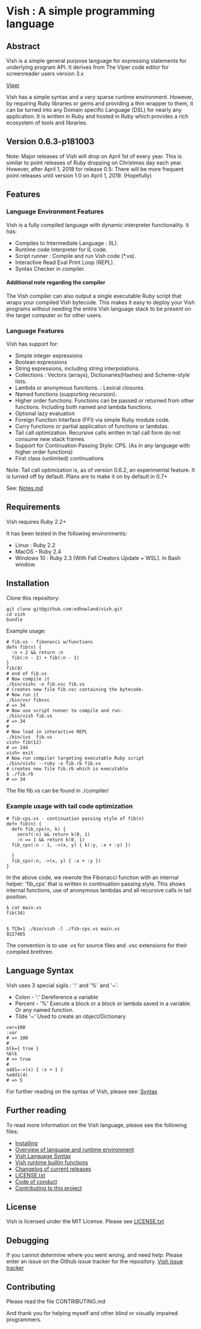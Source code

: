 # Vish : A simple programming language

## Abstract

Vish is a simple general purpose language for expressing  statements for underlying
program API. It derives from  The Viper code editor for screenreader users version 3.x

[Viper](https://github.com/edhowland/viper)


Vish has a simple syntax and a very sparse runtime environment.
However, by requiring Ruby libraries or gems and providing a thin wrapper
to them, it can be turned into any Domain specific Language (DSL) for nearly any
application. It is written in Ruby and hosted in Ruby which provides a rich
ecosystem of tools and libraries.


## Version 0.6.3-p181003

Note: Major releases of Vish will drop on April 1st of every year. This is
similar to point releases of Ruby dropping on Christmas day each year.
However, after April 1, 2018 for release 0.5: There will be more frequent
point releases until version 1.0 on April 1, 2019. (Hopefully)

## Features

### Language Environment Features

Vish is a fully compiled language with dynamic interpreter functionality.
It has:

- Compiles to Intermediate Language : (IL).
- Runtime code interpreter for IL code.
- Script runner : Compile and run Vish code (*.vs).
- Interactive Read Eval Print Loop (REPL).
- Syntax Checker in compiler.

#### Additional note regarding the compiler

The Vish compiler can also output a single executable Ruby script that wraps your
compiled Vish bytecode. This makes it easy to deploy your Vish programs
without needing the entire Vish language stack to be present on the target
computer or for other users.

### Language Features

Vish has support for:

- Simple integer expressions
- Boolean expressions
- String expressions, including string interpolations.
- Collections : Vectors (arrays), Dictionaries(Hashes) and Scheme-style lists.
- Lambda or anonymous functions. : Lexical closures.
- Named functions (supporting recursion).
- Higher order functions. Functions can be passed or returned from other functions. Including both named and lambda functions.
- Optional lazy evaluation
- Foreign Function Interface (FFI) via simple Ruby module code.
- Curry functions or partial application of functions or lambdas.
- Tail call optimization. Recursive calls written in tail call form do not consume new stack frames.
- Support for Continuation Passing Style: CPS. (As in any language with higher order functions)
- First class (unlimited) continuations

Note: Tail call optimization is, as of version 0.6.2, an experimental feature.
It is turned off by default. Plans are to make it on by default in 0.7+

See: [Notes.md](Notes.md)

## Requirements

Vish requires Ruby 2.2+


It has been tested in the following environments:

- Linux : Ruby 2.2
- MacOS - Ruby 2.4
- Windows 10 : Ruby 2.3 (With Fall Creators Update + WSL). In Bash window.

## Installation

Clone this repository:

```
git clone git@github.com:edhowland/vish.git
cd vish
bundle
```

Example usage:

```
# fib.vs - fibonacci w/functions
defn fib(n) { 
  :n < 2 && return :n
  fib(:n - 2) + fib(:n - 1)
}
fib(9)
# end of fib.vs
# Now compile it
./bin/vishc -o fib.vsc fib.vs
# Creates new file fib.vsc containing the bytecode.
# Now run it
./bin/vsr fibvsc
# => 34
# Now use script runner to compile and run:
./bin/vish fib.vs
# => 34
#
# Now load in interactive REPL
./bin/ivs  fib.vs
vish> fib(12)
# => 144
vish> exit
# Now run compiler targeting executable Ruby script
./bin/vishc --ruby -o fib.rb fib.vs
# creates new file fib.rb which is executable
$ ./fib.rb
# => 34
```


The file fib.vs can be found in ./compiler/

### Example usage with tail code optimization

```
# fib-cps.vs - continuation passing style of fib(n)
defn fib(n) {
  defn fib_cps(n, k) {
    zero?(:n) && return k(0, 1)
    :n == 1 && return k(0, 1)
  fib_cps(:n - 1, ->(x, y) { k(:y, :x + :y) })

  }
  fib_cps(:n, ->(x, y) { :x + :y })
}
```

In the above code, we rewrote the Fibonacci function with an internal helper:
'fib_cps' that is written in continuation passing style. This shows internal
functions, use of anonymous lambdas and all recursive calls in tail position.

```
$ cat main.vs
fib(34)


$ TCO=1 ./bin/vish -l ./fib-cps.vs main.vs 
9227465
```


The convention is to use .vs for source files and .vsc extensions for their
compiled brethren.

## Language Syntax

Vish uses 3 special sigils : ':' and '%' and '~'.

- Colon - ':'  Dereference a variable
- Percent - '%' Execute a block or a block or lambda saved in a variable. Or any named function.
- Tilde '~' Used to create an object/Dictionary

```
var=100
:var
# => 100
#
blk={ true }
%blk
# => true
#
add1=->(x) { :x + 1 }
%add1(4)
# => 5
```

For further reading on the syntax of Vish, please see:
[Syntax](Syntax.md)

## Further reading

To read more information on the Vish language, please see the following files:

- [Installing](INSTALL.md)
- [Overview of language and runtime environment](Overview.md)
- [Vish Language Syntax](Syntax.md)
- [Vish runtime builtin functions](Builtins.md)
- [Changelog of current releases](CHANGELOG.md)
- [LICENSE.txt](LICENSE.txt)
- [Code of conduct](CODE_OF_CONDUCT.md)
- [Contributing to this project](CONTRIBUTING.md)

## License

Vish is licensed under the MIT License. Please see [LICENSE.txt](LICENSE.txt)

## Debugging

If you cannot determine where you went wrong, and need help: Please
enter an issue on the Github issue tracker for the repository.
[Vish issue tracker](https://github.com/edhowland/vish/issues)

## Contributing

Please read the file 
CONTRIBUTING.md

And thank you for helping myself and other blind or visually impaired programmers.
